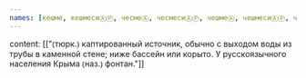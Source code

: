 ```yaml
---
names: [кешме, кешмесиⒶⓅ, чесмеⒶ, чесмесиⒶⓅ, чешмеⒶ, чешмесиⒶⓅ, чишмеⒶ, чишмесиⒶⓅ]
---
```

content: [["⦅тюрк.⦆ каптированный источник, обычно с выходом воды из трубы в каменной стене; ниже бассейн или корыто. У русскоязычного населения Крыма ⦅наз.⦆ фонтан."]]
